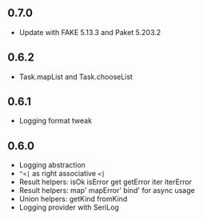 ## 0.7.0
* Update with FAKE 5.13.3 and Paket 5.203.2

## 0.6.2
* Task.mapList and Task.chooseList

## 0.6.1
* Logging format tweak

## 0.6.0
* Logging abstraction
* `^<|` as right associative `<|`
* Result helpers: isOk isError get getError iter iterError
* Result helpers: map' mapError' bind' for async usage
* Union helpers: getKind fromKind
* Logging provider with SeriLog